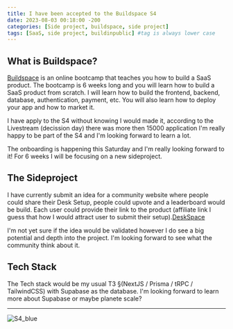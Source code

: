 ```yaml
---
title: I have been accepted to the Buildspace S4
date: 2023-08-03 00:18:00 -200
categories: [Side project, buildspace, side project]
tags: [SaaS, side project, buildinpublic] #tag is always lower case
---
```


## What is Buildspace?

[Buildspace](https://buildspace.so/) is an online bootcamp that teaches you how to build a SaaS product. The bootcamp is 6 weeks long and you will learn how to build a SaaS product from scratch. I will learn how to build the frontend, backend, database, authentication, payment, etc. You will also learn how to deploy your app and how to market it.

I have apply to the S4 without knowing I would made it, according to the Livestream (decission day) there was more then 15000 application I'm really happy to be part of the S4 and I'm looking forward to learn a lot.

The onboarding is happening this Saturday and I'm really looking forward to it! For 6 weeks I will be focusing on a new sideproject.

## The Sideproject

I have currently submit an idea for a community website where people could share their Desk Setup, people could upvote and a leaderboard would be build. Each user could provide their link to the product (affiliate link I guess that how I would attract user to submit their setup).[DeskSpace](https://twitter.com/ShvZFR/status/1644998022336598018)

I'm not yet sure if the idea would be validated however I do see a big potential and depth into the project. I'm looking forward to see what the community think about it.

## Tech Stack

The Tech stack would be my usual T3 §(NextJS / Prisma / tRPC / TailwindCSS) with Supabase as the database. I'm looking forward to learn more about Supabase or maybe planete scale?

---

![S4_blue](https://i.imgur.com/YAgAmLV.png)
